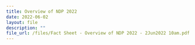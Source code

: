 ```yaml
---
title: Overview of NDP 2022
date: 2022-06-02
layout: file
description: ""
file_url: /files/Fact Sheet - Overview of NDP 2022 - 2Jun2022 10am.pdf
---
```



